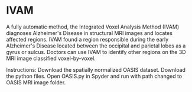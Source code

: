 # IVAM
A fully automatic method, the Integrated Voxel Analysis Method (IVAM) diagnoses Alzheimer's Disease in structural MRI images and locates affected regions. IVAM found a region responsible during the early Alzheimer's Disease located between the occipital and parietal lobes as a gyrus or sulcus. Doctors can use IVAM to identify other regions on the 3D MRI image classified voxel-by-voxel. 

Instructions:
Download the spatially normalized OASIS dataset. Download the python files. Open OASIS.py in Spyder and run with path changed to OASIS MRI image folder.
